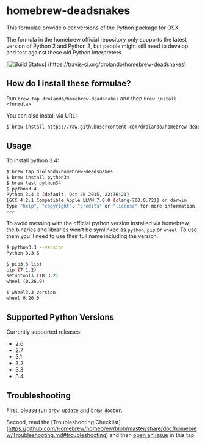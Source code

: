 # homebrew-deadsnakes

This formulae provide older versions of the Python package for OSX.

The formula in the homebrew official repository
only supports the latest version of Python 2 and Python 3, but people might still need to develop and test against 
these old Python interpreters. 

[![Build Status](https://travis-ci.org/drolando/homebrew-deadsnakes.svg)]
(https://travis-ci.org/drolando/homebrew-deadsnakes)

## How do I install these formulae?
Run `brew tap drolando/homebrew-deadsnakes` and then `brew install <formula>`

You can also install via URL:

``` bash
$ brew install https://raw.githubusercontent.com/drolando/homebrew-deadsnakes/master/Formula/<formula>.rb
```

## Usage

To install python 3.4:
``` bash
$ brew tap drolando/homebrew-deadsnakes
$ brew install python34
$ brew test python34
$ python3.4
Python 3.4.3 (default, Oct 20 2015, 22:36:21)
[GCC 4.2.1 Compatible Apple LLVM 7.0.0 (clang-700.0.72)] on darwin
Type "help", "copyright", "credits" or "license" for more information.
>>>
```

To avoid messing with the official python version installed via homebrew, the binaries and libraries won't be
symlinked as `python`, `pip` or `wheel`. To use them you'll need to use their full name including the version.

``` bash
$ python3.3 --version
Python 3.3.6

$ pip3.3 list
pip (7.1.2)
setuptools (18.3.2)
wheel (0.26.0)

$ wheel3.3 version
wheel 0.26.0
```

## Supported Python Versions
Currently supported releases:

- 2.6
- 2.7
- 3.1
- 3.2
- 3.3
- 3.4

## Troubleshooting
First, please run `brew update` and `brew doctor`.

Second, read the [Troubleshooting Checklist]
(https://github.com/Homebrew/homebrew/blob/master/share/doc/homebrew/Troubleshooting.md#troubleshooting) 
and then [open an issue](https://github.com/drolando/homebrew-deadsnakes/issues/new) in this tap.
